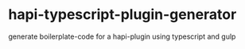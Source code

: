 # hapi-typescript-plugin-generator
generate boilerplate-code for a hapi-plugin using typescript and gulp
